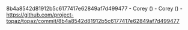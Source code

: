 8b4a8542d81912b5c6177417e62849af7d499477 - Corey () - Corey () - https://github.com/project-topaz/topaz/commit/8b4a8542d81912b5c6177417e62849af7d499477
